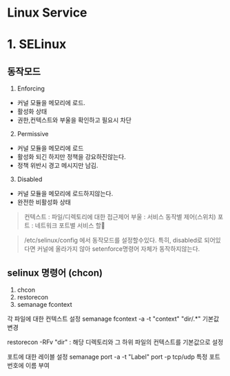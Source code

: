 # Linux Service
# 1. SELinux

## 동작모드
1. Enforcing
- 커널 모듈을 메모리에 로드.
- 활성화 상태
- 권한,컨텍스트와 부울을 확인하고 필요시 차단
2. Permissive
- 커널 모듈을 메모리에 로드
- 활성화 되긴 하지만 정책을 강요하진않는다.
- 정책 위반시 경고 메시지만 남김.
3. Disabled
- 커널 모듈을 메모리에 로드하지않는다.
- 완전한 비활성화 상태
> 컨텍스트 : 파일/디렉토리에 대한 접근제어
부울 : 서비스 동작별 제어(스위치)
포트 : 네트워크 포트별 서비스 할

> /etc/selinux/config 에서 동작모드를 설정할수있다.
특히, disabled로 되어있다면 커널에 올라가지 않아 setenforce명령어 자체가 동작하지않는다.

## selinux 명령어 (chcon)
1. chcon
2. restorecon
3. semanage fcontext


각 파일에 대한 컨텍스트 설정
semanage fcontext -a -t "context" "dir/.*" 기본값 변경

restorecon -RFv "dir" : 해당 디렉토리와 그 하위 파일의 컨텍스트를 기본값으로 설정

포트에 대한 레이블 설정
semanage port -a -t "Label" port -p tcp/udp 특정 포트 번호에 이름 부여
